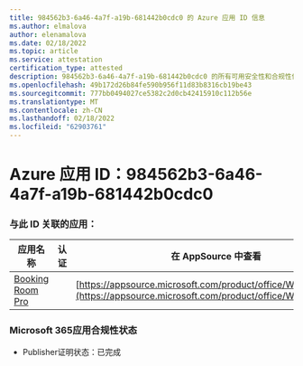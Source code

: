 ```yaml
---
title: 984562b3-6a46-4a7f-a19b-681442b0cdc0 的 Azure 应用 ID 信息
ms.author: elmalova
author: elenamalova
ms.date: 02/18/2022
ms.topic: article
ms.service: attestation
certification_type: attested
description: 984562b3-6a46-4a7f-a19b-681442b0cdc0 的所有可用安全性和合规性信息。
ms.openlocfilehash: 49b172d26b84fe590b956f11d83b8316cb19be43
ms.sourcegitcommit: 777bb0494027ce5382c2d0cb42415910c112b56e
ms.translationtype: MT
ms.contentlocale: zh-CN
ms.lasthandoff: 02/18/2022
ms.locfileid: "62903761"
---
```

# <a name="azure-app-id-984562b3-6a46-4a7f-a19b-681442b0cdc0"></a>Azure 应用 ID：984562b3-6a46-4a7f-a19b-681442b0cdc0


### <a name="apps-associated-with-this-id"></a>与此 ID 关联的应用：
| **应用名称** | **认证** | **在 AppSource 中查看** |
|--------------|---------------|-----------------------|
| [Booking Room Pro](https://docs.microsoft.com/microsoft-365-app-certification/forward/WA200003337) |  | [https://appsource.microsoft.com/product/office/WA200003337](https://appsource.microsoft.com/product/office/WA200003337) |

### <a name="microsoft-365-app-compliance-status"></a>Microsoft 365应用合规性状态
- Publisher证明状态：已完成
